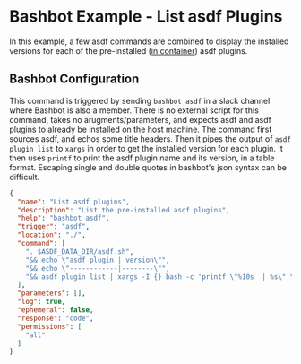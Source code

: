 # Bashbot Example - List asdf Plugins

In this example, a few asdf commands are combined to display the installed versions for each of the pre-installed ([in container](.tool-versions)) asdf plugins.

## Bashbot Configuration

This command is triggered by sending `bashbot asdf` in a slack channel where Bashbot is also a member. There is no external script for this command, takes no arugments/parameters, and expects asdf and asdf plugins to already be installed on the host machine. The command first sources asdf, and echos some title headers. Then it pipes the output of `asdf plugin list` to `xargs` in order to get the installed version for each plugin. It then uses `printf` to print the asdf plugin name and its version, in a table format. Escaping single and double quotes in bashbot's json syntax can be difficult.

```json
{
  "name": "List asdf plugins",
  "description": "List the pre-installed asdf plugins",
  "help": "bashbot asdf",
  "trigger": "asdf",
  "location": "./",
  "command": [
    ". $ASDF_DATA_DIR/asdf.sh",
    "&& echo \"asdf plugin | version\"",
    "&& echo \"------------|--------\"",
    "&& asdf plugin list | xargs -I {} bash -c 'printf \"%10s  | %s\" \"{}\" \"$(asdf list {} | awk '\"'\"'{print $1}'\"'\"')\" && echo'"
  ],
  "parameters": [],
  "log": true,
  "ephemeral": false,
  "response": "code",
  "permissions": [
    "all"
  ]
}
```